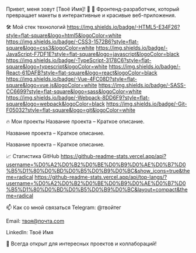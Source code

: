 Привет, меня зовут [Твоё Имя]! 👋
🚀 Фронтенд-разработчик, который превращает макеты в интерактивные и красивые веб-приложения.

🛠 Мой стек технологий
https://img.shields.io/badge/-HTML5-E34F26?style=flat-square&logo=html5&logoColor=white
https://img.shields.io/badge/-CSS3-1572B6?style=flat-square&logo=css3&logoColor=white
https://img.shields.io/badge/-JavaScript-F7DF1E?style=flat-square&logo=javascript&logoColor=black
https://img.shields.io/badge/-TypeScript-3178C6?style=flat-square&logo=typescript&logoColor=white
https://img.shields.io/badge/-React-61DAFB?style=flat-square&logo=react&logoColor=black
https://img.shields.io/badge/-Vue-4FC08D?style=flat-square&logo=vue.js&logoColor=white
https://img.shields.io/badge/-SASS-CC6699?style=flat-square&logo=sass&logoColor=white
https://img.shields.io/badge/-Webpack-8DD6F9?style=flat-square&logo=webpack&logoColor=black
https://img.shields.io/badge/-Git-F05032?style=flat-square&logo=git&logoColor=white

🔥 Мои проекты
Название проекта – Краткое описание.

Название проекта – Краткое описание.

Название проекта – Краткое описание.

📈 Статистика GitHub
https://github-readme-stats.vercel.app/api?username=%D0%A2%D0%B2%D0%BE%D0%B9%D0%AE%D0%B7%D0%B5%D1%80%D0%BD%D0%B5%D0%B9%D0%BC&show_icons=true&theme=radical
https://github-readme-stats.vercel.app/api/top-langs/?username=%D0%A2%D0%B2%D0%BE%D0%B9%D0%AE%D0%B7%D0%B5%D1%80%D0%BD%D0%B5%D0%B9%D0%BC&layout=compact&theme=radical

📫 Как со мной связаться
Telegram: @твойтег

Email: твоя@почта.com

LinkedIn: Твоё Имя

💬 Всегда открыт для интересных проектов и коллабораций!
